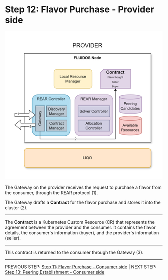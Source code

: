 # Step 12: Flavor Purchase - Provider side

![Step 12 flowchart](../../../images/workflows/steps/Workflow-12-FlavorPurchase(Provider).drawio.png)

The Gateway on the provider receives the request to purchase a flavor from the consumer, through the REAR protocol (1).

The Gateway drafts a **Contract** for the flavor purchase and stores it into the cluster (2).

---
The **Contract** is a Kubernetes Custom Resource (CR) that represents the agreement between the provider and the consumer. It contains the flavor details, the consumer's information (buyer), and the provider's information (seller).

---
This contract is returned to the consumer through the Gateway (3).

---
PREVIOUS STEP: [Step 11: Flavor Purchase - Consumer side](./11_flavor_purchase_consumer.md) | NEXT STEP: [Step 13: Peering Establishment - Consumer side](./13_peering_establishment_consumer.md)
